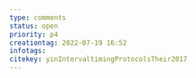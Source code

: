 ```yaml
---
type: comments
status: open
priority: p4
creationtag: 2022-07-19 16:52
infotags:
citekey: yinIntervaltimingProtocolsTheir2017
---
```

